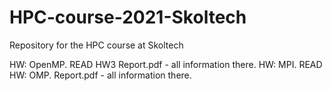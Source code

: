 # HPC-course-2021-Skoltech
Repository for the HPC course at Skoltech

HW: OpenMP. READ HW3 Report.pdf - all information there.
HW: MPI. READ HW: OMP. Report.pdf - all information there.
